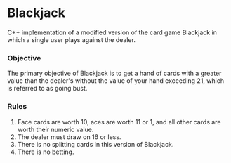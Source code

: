 # Blackjack
C++ implementation of a modified version of the card game Blackjack in which a single user plays against the dealer. 
### Objective
The primary objective of Blackjack is to get a hand of cards with a greater value than the dealer's without the value of your hand exceeding 21, which is referred to as going bust.
### Rules
1. Face cards are worth 10, aces are worth 11 or 1, and all other cards are worth their numeric value.
2. The dealer must draw on 16 or less.
3. There is no splitting cards in this version of Blackjack.
4. There is no betting.
